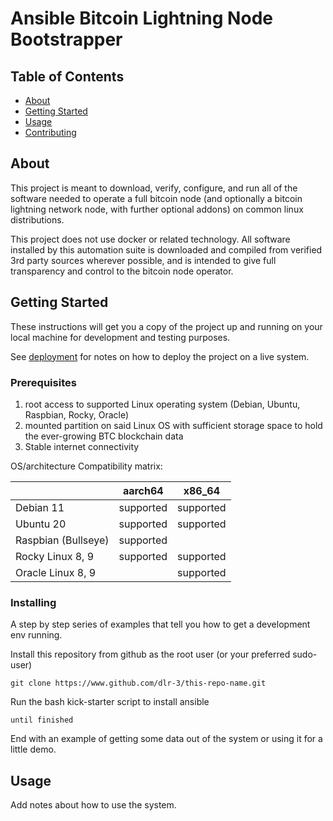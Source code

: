 # Ansible Bitcoin Lightning Node Bootstrapper 

## Table of Contents
+ [About](#about)
+ [Getting Started](#getting_started)
+ [Usage](#usage)
+ [Contributing](../CONTRIBUTING.md)

## About <a name = "about"></a>
This project is meant to download, verify, configure, and run all of the software needed to operate a full bitcoin node
(and optionally a bitcoin lightning network node, with further optional addons) on common linux distributions.

This project does not use docker or related technology. All software installed by this automation suite is downloaded and
compiled from verified 3rd party sources wherever possible, and is intended to give full transparency and control to the
bitcoin node operator.

## Getting Started <a name = "getting_started"></a>
These instructions will get you a copy of the project up and running on your local machine for development and testing purposes. 

See [deployment](#deployment) for notes on how to deploy the project on a live system.



### Prerequisites

1. root access to supported Linux operating system (Debian, Ubuntu, Raspbian, Rocky, Oracle)
2. mounted partition on said Linux OS with sufficient storage space to hold the ever-growing BTC blockchain data 
3. Stable internet connectivity

OS/architecture Compatibility matrix:


|                     | aarch64       | x86_64    |
| :------------------ |:-------------:| :--------:|
| Debian 11           | supported     | supported |
| Ubuntu 20           | supported     | supported |
| Raspbian (Bullseye) | supported     |           |
| Rocky Linux 8, 9    | supported     | supported |
| Oracle Linux 8, 9   |               | supported |

### Installing

A step by step series of examples that tell you how to get a development env running.

Install this repository from github as the root user (or your preferred sudo-user)

```
git clone https://www.github.com/dlr-3/this-repo-name.git
```

Run the bash kick-starter script to install ansible


```
until finished
```

End with an example of getting some data out of the system or using it for a little demo.

## Usage <a name = "usage"></a>

Add notes about how to use the system.
